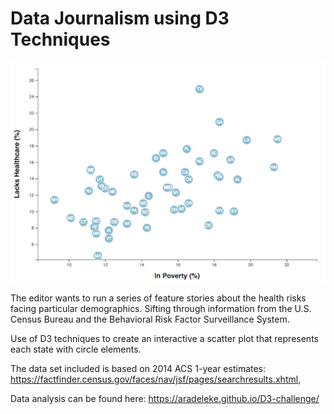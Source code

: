 
# Data Journalism using D3 Techniques

![4-scatter.jpg](images/4-scatter.jpg)

The editor wants to run a series of feature stories about the health risks facing particular demographics. Sifting through information from the U.S. Census Bureau and the Behavioral Risk Factor Surveillance System.

Use of D3 techniques to create an interactive a scatter plot that represents each state with circle elements.

The data set included is based on 2014 ACS 1-year estimates: https://factfinder.census.gov/faces/nav/jsf/pages/searchresults.xhtml, 
 
Data analysis can be found here:  https://aradeleke.github.io/D3-challenge/
